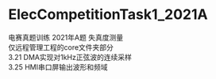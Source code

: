 # ElecCompetitionTask1_2021A
电赛真题训练 2021年A题 失真度测量  
仅远程管理工程的core文件夹部分  
3.21 DMA实现对1kHz正弦波的连续采样  
3.25 HMI串口屏输出波形和频域
